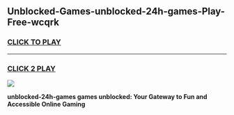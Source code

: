 
## Unblocked-Games-unblocked-24h-games-Play-Free-wcqrk
<h3>
<a href="https://premium76.site?title=unblocked-24h-games&ref=19M">CLICK TO PLAY</a></h3>
<hr>

<h3>
<a href="https://premium76.site?title=unblocked-24h-games&ref=19M">CLICK 2 PLAY</a>
  
</h3>

<a href="https://premium76.site?title=unblocked-24h-games&ref=19M"><img src="https://clearcache.store/games.png"></a>


**unblocked-24h-games games unblocked: Your Gateway to Fun and Accessible Online Gaming**
